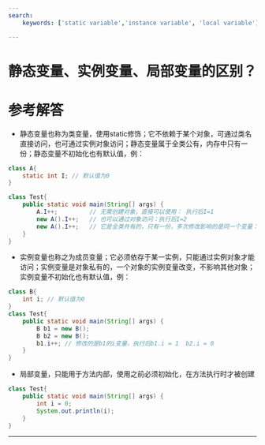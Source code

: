 ```yaml
---
search:
    keywords: ['static variable','instance variable', 'local variable']

---
```



# 静态变量、实例变量、局部变量的区别？

# 参考解答

* 静态变量也称为类变量，使用static修饰；它不依赖于某个对象，可通过类名直接访问，也可通过实例对象访问；静态变量属于全类公有，内存中只有一份；静态变量不初始化也有默认值，例：

```java
class A{
    static int I; // 默认值为0
}

class Test{
    public static void main(String[] args) {
        A.I++;         // 无需创建对象，直接可以使用： 执行后I=1
        new A().I++;   // 也可以通过对象访问：执行后I=2
        new A().I++;   // 它是全类共有的，只有一份，多次修改影响的是同一个变量：执行后 I=3
    }
}
```

* 实例变量也称之为成员变量；它必须依存于某一实例，只能通过实例对象才能访问；实例变量是对象私有的，一个对象的实例变量改变，不影响其他对象；实例变量不初始化也有默认值，例：

```java
class B{
    int i; // 默认值为0
}
class Test{
    public static void main(String[] args) {
        B b1 = new B();
        B b2 = new B();
        b1.i++; // 修改的是b1的i变量，执行后b1.i = 1  b2.i = 0
    }
}
```

* 局部变量，只能用于方法内部，使用之前必须初始化，在方法执行时才被创建

```java
class Test{
    public static void main(String[] args) {
        int i = 0;
        System.out.println(i);
    }
}
```

---

